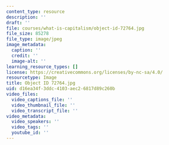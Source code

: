 ```yaml
---
content_type: resource
description: ''
draft: ''
file: courses/what-is-capitalism/object-id-72764.jpg
file_size: 85278
file_type: image/jpeg
image_metadata:
  caption: ''
  credit: ''
  image-alt: ''
learning_resource_types: []
license: https://creativecommons.org/licenses/by-nc-sa/4.0/
resourcetype: Image
title: Object ID 72764.jpg
uid: d16ea34f-3ddc-4103-aec2-6817d89c260b
video_files:
  video_captions_file: ''
  video_thumbnail_file: ''
  video_transcript_file: ''
video_metadata:
  video_speakers: ''
  video_tags: ''
  youtube_id: ''
---
```

